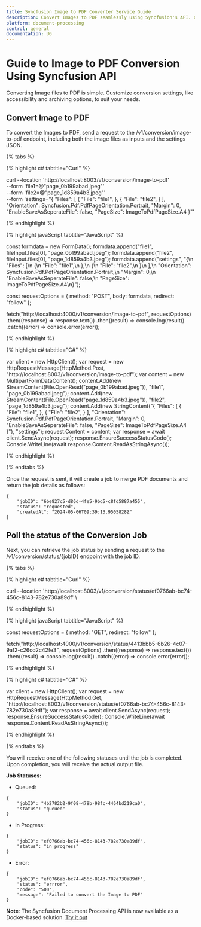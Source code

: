 ```yaml
---
title: Syncfusion Image to PDF Converter Service Guide
description: Convert Images to PDF seamlessly using Syncfusion's API. Customize settings, monitor job status, and integrate effortlessly into your applications.
platform: document-processing
control: general
documentation: UG
---
```

# Guide to Image to PDF Conversion Using Syncfusion API

Converting Image files to PDF is simple. Customize conversion settings, like accessibility and archiving options, to suit your needs.

## Convert Image to PDF

To convert the Images to PDF, send a request to the /v1/conversion/image-to-pdf endpoint, including both the image files as inputs and the settings JSON.

{% tabs %}

{% highlight c# tabtitle="Curl" %}

curl --location 'http://localhost:8003/v1/conversion/image-to-pdf' \
--form 'file1=@"page_0b199abad.jpeg"' \
--form 'file2=@"page_1d859a4b3.jpeg"' \
--form 'settings="{
  \"Files\": [
    {
      \"File\": \"file1\",
    },
    {
      \"File\": \"file2\",
    }
  ],
  \"Orientation\": Syncfusion.Pdf.PdfPageOrientation.Portrait,
  \"Margin\": 0,
  \"EnableSaveAsSeperateFile\": false,
  \"PageSize\": ImageToPdfPageSize.A4
}"'

{% endhighlight %}

{% highlight javaScript tabtitle="JavaScript" %}

const formdata = new FormData();
formdata.append("file1", fileInput.files[0], "page_0b199abad.jpeg");
formdata.append("file2", fileInput.files[0], "page_1d859a4b3.jpeg");
formdata.append("settings", "{\n  \"Files\": [\n    {\n      \"File\": \"file1\",\n    },\n    {\n      \"File\": \"file2\",\n    }\n  ],\n  \"Orientation\": Syncfusion.Pdf.PdfPageOrientation.Portrait,\n  \"Margin\": 0,\n  \"EnableSaveAsSeperateFile\": false,\n  \"PageSize\": ImageToPdfPageSize.A4\n}");

const requestOptions = {
  method: "POST",
  body: formdata,
  redirect: "follow"
};

fetch("http://localhost:4000/v1/conversion/image-to-pdf", requestOptions)
  .then((response) => response.text())
  .then((result) => console.log(result))
  .catch((error) => console.error(error));

{% endhighlight %} 

{% highlight c# tabtitle="C#" %}

var client = new HttpClient();
var request = new HttpRequestMessage(HttpMethod.Post, "http://localhost:8003/v1/conversion/image-to-pdf");
var content = new MultipartFormDataContent();
content.Add(new StreamContent(File.OpenRead("page_0b199abad.jpeg")), "file1", "page_0b199abad.jpeg");
content.Add(new StreamContent(File.OpenRead("page_1d859a4b3.jpeg")), "file2", "page_1d859a4b3.jpeg");
content.Add(new StringContent("{
  \"Files\": [
    {
      \"File\": \"file1\",
    },
    {
      \"File\": \"file2\",
    }
  ],
  \"Orientation\": Syncfusion.Pdf.PdfPageOrientation.Portrait,
  \"Margin\": 0,
  \"EnableSaveAsSeperateFile\": false,
  \"PageSize\": ImageToPdfPageSize.A4
}"), "settings");
request.Content = content;
var response = await client.SendAsync(request);
response.EnsureSuccessStatusCode();
Console.WriteLine(await response.Content.ReadAsStringAsync());

{% endhighlight %} 

{% endtabs %}

Once the request is sent, it will create a job to merge PDF documents and return the job details as follows:

```
{
    "jobID": "6be827c5-d86d-4fe5-9bd5-c8fd5887a455",
    "status": "requested",
    "createdAt": "2024-05-06T09:39:13.9505828Z"
}
```

## Poll the status of the Conversion Job

Next, you can retrieve the job status by sending a request to the /v1/conversion/status/{jobID} endpoint with the job ID.

{% tabs %}

{% highlight c# tabtitle="Curl" %}

curl --location 'http://localhost:8003/v1/conversion/status/ef0766ab-bc74-456c-8143-782e730a89df' \

{% endhighlight %}

{% highlight javaScript tabtitle="JavaScript" %}

const requestOptions = {
  method: "GET",
  redirect: "follow"
};

fetch("http://localhost:4000/v1/conversion/status/4413bbb5-6b26-4c07-9af2-c26cd2c42fe3", requestOptions)
  .then((response) => response.text())
  .then((result) => console.log(result))
  .catch((error) => console.error(error));

{% endhighlight %} 

{% highlight c# tabtitle="C#" %}

var client = new HttpClient();
var request = new HttpRequestMessage(HttpMethod.Get, "http://localhost:8003/v1/conversion/status/ef0766ab-bc74-456c-8143-782e730a89df");
var response = await client.SendAsync(request);
response.EnsureSuccessStatusCode();
Console.WriteLine(await response.Content.ReadAsStringAsync());

{% endhighlight %} 

{% endtabs %}

You will receive one of the following statuses until the job is completed. Upon completion, you will receive the actual output file.

**Job Statuses:**

- Queued:

```
{
    "jobID": "4b2782b2-9f08-478b-98fc-4464bd219ca0",
    "status": "queued"
}
```
- In Progress:

```
{
    "jobID": "ef0766ab-bc74-456c-8143-782e730a89df",
    "status": "in progress"
}
```
- Error:

```
{
    "jobID": "ef0766ab-bc74-456c-8143-782e730a89df",
    "status": "errror",
    "code": "500",
    "message": "Failed to convert the Image to PDF"        
}
```

**Note**: The Syncfusion Document Processing API is now available as a Docker-based solution. [Try it out](https://hub.docker.com/r/syncfusion/document-processing-apis)
